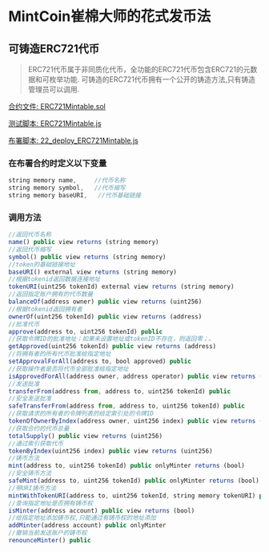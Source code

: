 # MintCoin崔棉大师的花式发币法

## 可铸造ERC721代币
> ERC721代币属于非同质化代币，全功能的ERC721代币包含ERC721的元数据和可枚举功能.
> 可铸造的ERC721代币拥有一个公开的铸造方法,只有铸造管理员可以调用.

[合约文件: ERC721Mintable.sol](https://github.com/AhaMessageQueue/MintCoin/blob/master/contracts/ERC721/ERC721Mintable.sol)

[测试脚本: ERC721Mintable.js](https://github.com/AhaMessageQueue/MintCoin/blob/master/test/ERC721/ERC721Mintable.js)

[布署脚本: 22_deploy_ERC721Mintable.js](https://github.com/AhaMessageQueue/MintCoin/blob/master/migrations/22_deploy_ERC721Mintable.js)

### 在布署合约时定义以下变量
```javascript
string memory name,     //代币名称
string memory symbol,   //代币缩写
string memory baseURI,   //代币基础链接
```
### 调用方法
```javascript
//返回代币名称
name() public view returns (string memory)
//返回代币缩写
symbol() public view returns (string memory)
//token的基础链接地址
baseURI() external view returns (string memory) 
//根据tokenid返回数据连接地址
tokenURI(uint256 tokenId) external view returns (string memory)
//返回指定账户拥有的代币数量
balanceOf(address owner) public view returns (uint256)
//根据tokenid返回拥有者
ownerOf(uint256 tokenId) public view returns (address)
//批准代币
approve(address to, uint256 tokenId) public
//获取令牌ID的批准地址；如果未设置地址或tokenID不存在，则返回零；。
getApproved(uint256 tokenId) public view returns (address)
//将拥有者的所有代币批准给指定地址
setApprovalForAll(address to, bool approved) public
//获取操作者是否将代币全部批准给指定地址
isApprovedForAll(address owner, address operator) public view returns (bool)
//发送批准
transferFrom(address from, address to, uint256 tokenId) public
//安全发送批准
safeTransferFrom(address from, address to, uint256 tokenId) public
//获取请求的所有者的令牌列表的给定索引处的令牌ID
tokenOfOwnerByIndex(address owner, uint256 index) public view returns (uint256)
//获取合约的代币总量
totalSupply() public view returns (uint256)
//通过索引获取代币
tokenByIndex(uint256 index) public view returns (uint256)
//铸币方法
mint(address to, uint256 tokenId) public onlyMinter returns (bool)
//安全铸币方法
safeMint(address to, uint256 tokenId) public onlyMinter returns (bool)
//带URI铸币方法
mintWithTokenURI(address to, uint256 tokenId, string memory tokenURI) public onlyMinter returns (bool)
//查询指定地址是否拥有铸币权
isMinter(address account) public view returns (bool)   
//给指定地址添加铸币权,只能通过有铸币权的地址添加
addMinter(address account) public onlyMinter          
//撤销当前发送账户的铸币权 
renounceMinter() public       
```
